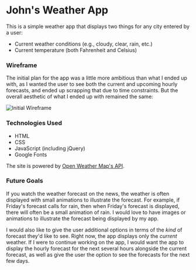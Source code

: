 # John's Weather App

This is a simple weather app that displays two things for any city entered by a user: 

* Current weather conditions (e.g., cloudy, clear, rain, etc.)
* Current temperature (both Fahrenheit and Celsius)

### Wireframe

The initial plan for the app was a little more ambitious than what I ended up with, as I wanted the user to see both the current and upcoming hourly forecasts, and ended up scrapping that due to  time constraints. But the overall aesthetic of what I ended up with remained the same:

![Initial Wireframe](https://i.imgur.com/5BrT4K7.jpg)

### Technologies Used

* HTML
* CSS
* JavaScript (including jQuery)
* Google Fonts

The site is powered by [Open Weather Map's API](https://openweathermap.org/api).

### Future Goals

If you watch the weather forecast on the news, the weather is often displayed with small animations to illustrate the forecast. For example, if Friday's forecast calls for rain, then when Friday's forecast is displayed, there will often be a small animation of rain. I would love to have images or animations to illustrate the forecast being displayed by my app.

I would also like to give the user additional options in terms of the *kind* of forecast they'd like to see. Right now, the app displays only the *current* weather. If I were to continue working on the app, I would want the app to display the hourly forecast for the next several hours alongside the current forecast, as well as give the user the option to see the forecasts for the next few days.